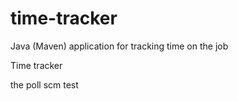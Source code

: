 # time-tracker
Java (Maven) application for tracking time on the job

Time tracker

the poll scm test

